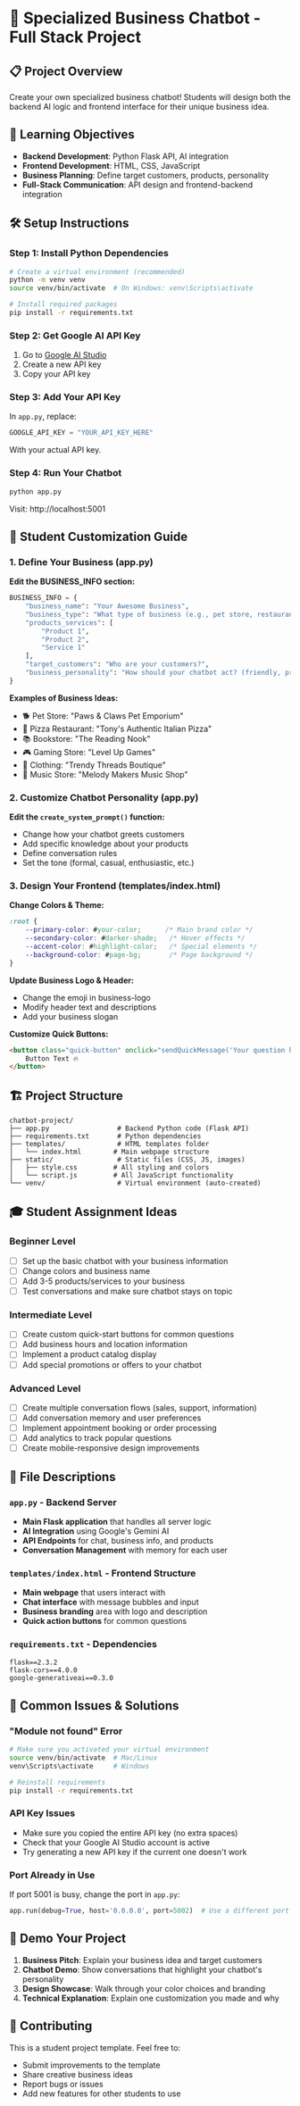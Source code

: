 # 🚀 Specialized Business Chatbot - Full Stack Project

## 📋 Project Overview
Create your own specialized business chatbot! Students will design both the backend AI logic and frontend interface for their unique business idea.

## 🎯 Learning Objectives
* **Backend Development**: Python Flask API, AI integration
* **Frontend Development**: HTML, CSS, JavaScript
* **Business Planning**: Define target customers, products, personality
* **Full-Stack Communication**: API design and frontend-backend integration

## 🛠️ Setup Instructions

### Step 1: Install Python Dependencies
```bash
# Create a virtual environment (recommended)
python -m venv venv
source venv/bin/activate  # On Windows: venv\Scripts\activate

# Install required packages
pip install -r requirements.txt
```

### Step 2: Get Google AI API Key
1. Go to [Google AI Studio](https://makersuite.google.com)
2. Create a new API key
3. Copy your API key

### Step 3: Add Your API Key
In `app.py`, replace:
```python
GOOGLE_API_KEY = "YOUR_API_KEY_HERE"
```
With your actual API key.

### Step 4: Run Your Chatbot
```bash
python app.py
```
Visit: http://localhost:5001

## 🎨 Student Customization Guide

### 1. Define Your Business (app.py)
**Edit the BUSINESS_INFO section:**
```python
BUSINESS_INFO = {
    "business_name": "Your Awesome Business",
    "business_type": "What type of business (e.g., pet store, restaurant, bookstore)",
    "products_services": [
        "Product 1",
        "Product 2", 
        "Service 1"
    ],
    "target_customers": "Who are your customers?",
    "business_personality": "How should your chatbot act? (friendly, professional, funny, etc.)"
}
```

**Examples of Business Ideas:**
* 🐕 Pet Store: "Paws & Claws Pet Emporium"
* 🍕 Pizza Restaurant: "Tony's Authentic Italian Pizza"
* 📚 Bookstore: "The Reading Nook"
* 🎮 Gaming Store: "Level Up Games"
* 👕 Clothing: "Trendy Threads Boutique"
* 🎵 Music Store: "Melody Makers Music Shop"

### 2. Customize Chatbot Personality (app.py)
**Edit the `create_system_prompt()` function:**
* Change how your chatbot greets customers
* Add specific knowledge about your products
* Define conversation rules
* Set the tone (formal, casual, enthusiastic, etc.)

### 3. Design Your Frontend (templates/index.html)
**Change Colors & Theme:**
```css
:root {
    --primary-color: #your-color;      /* Main brand color */
    --secondary-color: #darker-shade;   /* Hover effects */
    --accent-color: #highlight-color;   /* Special elements */
    --background-color: #page-bg;       /* Page background */
}
```

**Update Business Logo & Header:**
* Change the emoji in business-logo
* Modify header text and descriptions
* Add your business slogan

**Customize Quick Buttons:**
```html
<button class="quick-button" onclick="sendQuickMessage('Your question here')">
    Button Text 🔥
</button>
```

## 🏗️ Project Structure
```
chatbot-project/
├── app.py                 # Backend Python code (Flask API)
├── requirements.txt       # Python dependencies
├── templates/             # HTML templates folder
│   └── index.html        # Main webpage structure
├── static/                # Static files (CSS, JS, images)
│   ├── style.css         # All styling and colors
│   └── script.js         # All JavaScript functionality
└── venv/                  # Virtual environment (auto-created)
```

## 🎓 Student Assignment Ideas

### Beginner Level
- [ ] Set up the basic chatbot with your business information
- [ ] Change colors and business name
- [ ] Add 3-5 products/services to your business
- [ ] Test conversations and make sure chatbot stays on topic

### Intermediate Level
- [ ] Create custom quick-start buttons for common questions
- [ ] Add business hours and location information
- [ ] Implement a product catalog display
- [ ] Add special promotions or offers to your chatbot

### Advanced Level
- [ ] Create multiple conversation flows (sales, support, information)
- [ ] Add conversation memory and user preferences
- [ ] Implement appointment booking or order processing
- [ ] Add analytics to track popular questions
- [ ] Create mobile-responsive design improvements

## 📁 File Descriptions

### `app.py` - Backend Server
- **Main Flask application** that handles all server logic
- **AI Integration** using Google's Gemini AI
- **API Endpoints** for chat, business info, and products
- **Conversation Management** with memory for each user

### `templates/index.html` - Frontend Structure
- **Main webpage** that users interact with
- **Chat interface** with message bubbles and input
- **Business branding** area with logo and description
- **Quick action buttons** for common questions

### `requirements.txt` - Dependencies
```
flask==2.3.2
flask-cors==4.0.0
google-generativeai==0.3.0
```

## 🚨 Common Issues & Solutions

### "Module not found" Error
```bash
# Make sure you activated your virtual environment
source venv/bin/activate  # Mac/Linux
venv\Scripts\activate     # Windows

# Reinstall requirements
pip install -r requirements.txt
```

### API Key Issues
- Make sure you copied the entire API key (no extra spaces)
- Check that your Google AI Studio account is active
- Try generating a new API key if the current one doesn't work

### Port Already in Use
If port 5001 is busy, change the port in `app.py`:
```python
app.run(debug=True, host='0.0.0.0', port=5002)  # Use a different port
```

## 🎉 Demo Your Project
1. **Business Pitch**: Explain your business idea and target customers
2. **Chatbot Demo**: Show conversations that highlight your chatbot's personality
3. **Design Showcase**: Walk through your color choices and branding
4. **Technical Explanation**: Explain one customization you made and why

## 🤝 Contributing
This is a student project template. Feel free to:
* Submit improvements to the template
* Share creative business ideas
* Report bugs or issues
* Add new features for other students to use
